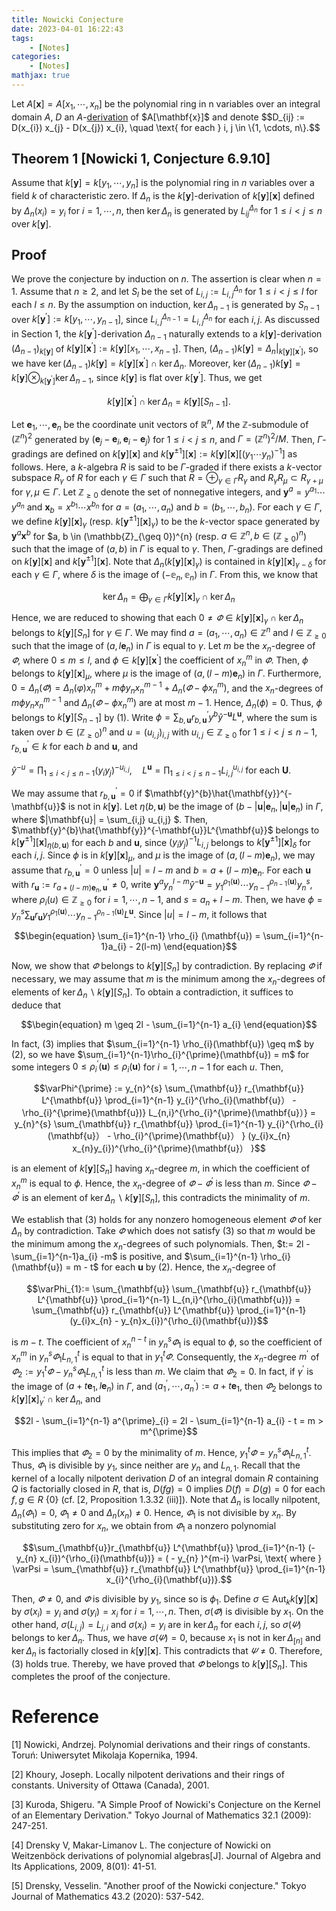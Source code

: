 ```yaml
---
title: Nowicki Conjecture
date: 2023-04-01 16:22:43
tags:
    - [Notes]
categories:
    - [Notes]
mathjax: true
---
```

Let $A[\mathbf{x}] = A[x_{1}, \cdots, x_{n}$] be the polynomial ring in n variables over an integral domain $A$, $D$ an $A$-[derivation](https://en.wikipedia.org/wiki/Derivation_(differential_algebra)) of $A[\mathbf{x}]$ and denote 
$$D_{ij} := D(x_{i}) x_{j} - D(x_{j}) x_{i}, \quad \text{ for each } i, j \in \{1, \cdots, n\}.$$


## Theorem 1 [Nowicki 1, Conjecture 6.9.10]
Assume that $k[\mathbf{y}] = k[y_{1}, \cdots, y_{n}]$ is the polynomial ring in $n$ variables over a field $k$ of characteristic zero. If $\Delta_{n}$ is the $k[\mathbf{y}]$-derivation of $k[\mathbf{y}][\mathbf{x}]$ defined by $\Delta_{n}(x_{i}) = y_{i}$ for $i = 1, \cdots, n$, then $\ker \Delta_{n}$ is generated by $L^{\Delta_{n}}_{ij}$ for $1 ≤ i < j ≤ n$ over $k[\mathbf{y}]$.


## Proof

We prove the conjecture by induction on $n$. The assertion is clear when $n = 1$. Assume that $n \geq 2$, and let $S_{l}$ be the set of $L_{i,j} := L^{\Delta_{n}}_{i,j}$ for $1 \leq i < j \leq l$ for each $l \leq n$. By the assumption on induction, $\ker \Delta_{n-1}$ is generated by $S_{n-1}$ over $k[\mathbf{y}^{\prime}] := k[y_{1}, \cdots , y_{n-1}]$, since $L^{\Delta_{n-1}}_{i,j} = L^{\Delta_{n}}_{i,j}$ for each $i, j$. As discussed in Section 1, the $k[\mathbf{y}^{\prime}]$-derivation $\Delta_{n-1}$ naturally extends to a $k[\mathbf{y}]$-derivation $(\Delta_{n-1})_{k[\mathbf{y}]}$ of $k[\mathbf{y}][\mathbf{x}^{\prime}] := k[\mathbf{y}][x_{1}, \cdots, x_{n-1}]$. Then, $(\Delta_{n-1})k[\mathbf{y}] = \Delta_{n}|_{k[\mathbf{y}][\mathbf{x}^{\prime}]}$, so we have $\ker(\Delta_{n-1})k[\mathbf{y}] = k[\mathbf{y}][\mathbf{x}^{\prime}] \cap \ker \Delta_{n}$. Moreover,
$\ker(\Delta_{n-1})k[\mathbf{y}] = k[\mathbf{y}] \otimes_{k[\mathbf{y}^{\prime}]} \ker \Delta_{n-1}$, since $k[\mathbf{y}]$ is flat over $k[\mathbf{y}^{\prime}]$. Thus, we get


$$\begin{equation}
k[\mathbf{y}][\mathbf{x}^{\prime}] \cap \ker \Delta_{n} = k[\mathbf{y}][S_{n-1}].
\end{equation}$$



Let $\mathbf{e}_{1}, \cdots , \mathbf{e}_{n}$ be the coordinate unit vectors of $\mathbb{R}^{n}$, $M$ the $\mathbb{Z}$-submodule of $(\mathbb{Z}^{n})^{2}$ generated by $(\mathbf{e}_{j} - \mathbf{e}_{i}, \mathbf{e}_{i} - \mathbf{e}_{j})$ for $1 \leq i < j \leq n$, and $\Gamma = (\mathbb{Z}^{n})^{2}/M$. Then, $\Gamma$-gradings are defined on $k[\mathbf{y}][\mathbf{x}]$ and $k[\mathbf{y}^{\pm 1}][\mathbf{x}] := k[\mathbf{y}][\mathbf{x}][(y_{1} \cdots y_{n})^{-1}]$ as follows. Here, a $k$-algebra $R$ is said to be $\Gamma$-graded if there exists a $k$-vector subspace $R_{\gamma}$ of $R$ for each $\gamma \in \Gamma$ such that $R = \oplus_{\gamma \in \Gamma} R_{\gamma}$ and $R_{\gamma} R_{\mu} \subset R_{\gamma + \mu}$ for $\gamma, \mu \in \Gamma$. Let $\mathbb{Z}_{\geq 0}$ denote the set of nonnegative integers, and $\mathbf{y}^{a} = y^{a_{1}} \cdots y^{a_{n}}$ and $\mathbf{x}_{b} = x^{b_{1}} \cdots x^{b_{n}}$ for $a = (a_{1}, \cdots , a_{n})$ and $b = (b_{1}, \cdots , b_{n})$. For each $\gamma \in \Gamma$, we define $k[\mathbf{y}][\mathbf{x}]_{\gamma}$ (resp. $k[\mathbf{y}^{\pm 1}][\mathbf{x}]_{\gamma}$) to be the $k$-vector space generated by $\mathbf{y}^{a}\mathbf{x}^{b}$ for $a, b \in (\mathbb{Z}_{\geq 0})^{n} (resp. $a \in \mathbb{Z}^{n}, b \in (\mathbb{Z}_{\geq 0})^{n}$) such that the image of $(a, b)$ in $\Gamma$ is equal to $\gamma$. Then, $\Gamma$-gradings are defined on $k[\mathbf{y}][\mathbf{x}]$ and $k[\mathbf{y}^{\pm 1}][\mathbf{x}]$. Note that $\Delta_{n}(k[\mathbf{y}][\mathbf{x}]_{\gamma})$ is contained in $k[\mathbf{y}][\mathbf{x}]_{\gamma - \delta}$ for each $\gamma \in \Gamma$, where $\delta$ is the image of $(-\mathbb{e}_{n}, \mathbb{e}_{n})$ in $\Gamma$. From this, we know that

$$\ker \Delta_{n} = \bigoplus_{\gamma \in \Gamma} k[\mathbf{y}] [ \mathbf{x}]_{\gamma} \cap \ker \Delta_{n}$$

Hence, we are reduced to showing that each $0 \neq \varPhi \in k[\mathbf{y}][\mathbf{x}]_{\gamma} \cap \ker \Delta_{n}$ belongs to $k[\mathbf{y}][S_{n}]$ for $\gamma \in \Gamma$. We may find $a = (a_{1}, \cdots , a_{n}) \in \mathbb{Z}^{n}$ and $l \in \mathbb{Z}_{\geq 0}$ such that the image of $(a, l\mathbf{e}_{n})$ in $\Gamma$ is equal to $\gamma$. Let $m$ be the $x_{n}$-degree of $\varPhi$, where $0 \leq m \leq l$, and $\phi \in k[\mathbf{y}][\mathbf{x}^{\prime}]$ the coefficient of $x_{n}^{m}$ in $\varPhi$. Then, $\phi$ belongs to $k[\mathbf{y}][\mathbf{x}]_{\mu}$, where $\mu$ is the image of $(a, (l −m)\mathbf{e}_{n})$ in $\Gamma$. Furthermore, $0 = \Delta_{n}(\varPhi) = \Delta_{n}(\varphi)x^{m}_{n} + m\phi y_{n}x_{n}^{m-1} + \Delta_{n}(\varPhi - \phi x^{m}_{n})$, and the $x_{n}$-degrees of $m\phi y_{n}x_{n}^{m-1}$ and $\Delta_{n}(\varPhi - \phi x^{m}_{n})$ are at most $m - 1$. Hence, $\Delta_{n}(\phi) = 0$. Thus, $\phi$ belongs to $k[\mathbf{y}][S_{n-1}]$ by (1). Write $\phi = \sum_{b,\mathbf{u}} r^{\prime}_{b,\mathbf{u}}y^{b}\hat{y}^{-\mathbf{u}}L^{\mathbf{u}}$, where the sum is taken over $b \in (\mathbb{Z}_{\geq 0})^{n}$ and $u = (u_{i,j})_{i,j}$ with $u_{i,j} \in \mathbb{Z}_{\geq 0}$ for $1 \leq i < j \leq n - 1$, $r^{\prime}_{b,\mathbf{u}} \in k$ for each $b$ and $\mathbf{u}$, and 

$\hat{y}^{-u} = \prod_{1\leq i < j \leq n-1} (y_{i}y_{j})^{-u_{i,j}}, \quad L^{\mathbf{u}} = \prod_{1 \leq i<j\leq n-1} L_{i,j}^{u_{i,j}}$ for each $\mathbf{U}$.

We may assume that $r_{b,\mathbf{u}}^{\prime} = 0$ if $\mathbf{y}^{b}\hat{\mathbf{y}}^{-\mathbf{u}}$ is not in $k[\mathbf{y}]$. Let $\eta(b, \mathbf{u})$ be the image of $(b - |\mathbf{u}|\mathbf{e}_{n}, |\mathbf{u}|\mathbf{e}_{n})$ in $\Gamma$, where $|\mathbf{u}| = \sum_{i,j} u_{i,j}
$. Then, $\mathbf{y}^{b}\hat{\mathbf{y}}^{-\mathbf{u}}L^{\mathbf{u}}$ belongs to $k[\mathbf{y}^{\pm 1}][\mathbf{x}]_{\eta(b,\mathbf{u})}$ for each $b$ and $\mathbf{u}$, since $(y_{i}y_{j})^{-1} L_{i,j}$ belongs to $k[\mathbf{y}^{\pm 1}][\mathbf{x}]_{\delta}$ for each $i, j$.  Since $\phi$ is in $k[\mathbf{y}][\mathbf{x}]_{\mu}$, and $\mu$ is the image of $(a, (l - m)\mathbf{e}_{n})$, we may assume that $r_{b,\mathbf{u}}^{\prime} = 0$ unless $|u| = l - m$ and $b = a + (l - m)\mathbf{e}_{n}$. For each $\mathbf{u}$ with $r_{\mathbf{u}} := r^{\prime}_{a + (l-m) \mathbf{e}_{n},\mathbf{u}}\neq 0$, write $\mathbf{y}^{a}y_{n}^{l-m}\hat{y}^{-\mathbf{u}} =
y_{1}^{\rho_{1}(\mathbf{u})} \cdots y_{n-1}^{\rho_{n-1}(\mathbf{u})} y_{n}^{s}$, where $\rho_{i}(u) \in \mathbb{Z}_{\geq 0}$ for $i = 1, \cdots , n - 1$, and $s = a_{n} + l - m$. Then, we have $\phi = y_{n}^{s}\sum_{\mathbf{u}} r_{\mathbf{u}} y_{1}^{\rho_{1}(\mathbf{u})} \cdots  y_{n-1}^{\rho_{n-1}(\mathbf{u})} L^{\mathbf{u}}$. Since $|u| = l - m$, it follows that

$$\begin{equation}
\sum_{i=1}^{n-1} \rho_{i} (\mathbf{u}) = \sum_{i=1}^{n-1}a_{i} - 2(l-m)
\end{equation}$$

Now, we show that $\varPhi$ belongs to $k[\mathbf{y}][S_{n}]$ by contradiction. By replacing $\varPhi$ if necessary, we may assume that $m$ is the minimum among the $x_{n}$-degrees of elements of $\ker \Delta_{n}\backslash k[\mathbf{y}][S_{n}]$. To obtain a contradiction, it suffices to deduce that

$$\begin{equation}
m \geq 2l - \sum_{i=1}^{n-1} a_{i}
\end{equation}$$


In fact, (3) implies that $\sum_{i=1}^{n-1}
\rho_{i}(\mathbf{u}) \geq m$ by (2), so we have $\sum_{i=1}^{n-1}\rho_{i}^{\prime}(\mathbf{u})  = m$ for some
integers $0 \leq \rho^{\prime}_{i}(\mathbf{u}) \leq \rho_{i}(\mathbf{u})$ for $i = 1, \cdots, n - 1$ for each $u$. Then,

$$\varPhi^{\prime} := y_{n}^{s} \sum_{\mathbf{u}} r_{\mathbf{u}} L^{\mathbf{u}} \prod_{i=1}^{n-1} y_{i}^{\rho_{i}(\mathbf{u}） - \rho_{i}^{\prime}(\mathbf{u})} L_{n,i}^{\rho_{i}^{\prime}(\mathbf{u}）} = y_{n}^{s} \sum_{\mathbf{u}} r_{\mathbf{u}} \prod_{i=1}^{n-1} y_{i}^{\rho_{i}(\mathbf{u}） - \rho_{i}^{\prime}(\mathbf{u}） } (y_{i}x_{n} x_{n}y_{i})^{\rho_{i}^{\prime}(\mathbf{u}） }$$


is an element of $k[\mathbf{y}][S_{n}]$ having $x_{n}$-degree $m$, in which the coefficient of $x_{n}^{m}$ is equal to $\phi$. Hence, the $x_{n}$-degree of $\varPhi - \varPhi^{\prime}$ is less than $m$. Since $\varPhi - \varPhi^{\prime}$ is an element of $\ker \Delta_{n} \backslash k[\mathbf{y}][S_{n}]$, this contradicts the minimality of $m$.

We establish that (3) holds for any nonzero homogeneous element $\varPhi$ of $\ker \Delta_{n}$ by contradiction.
Take $\varPhi$ which does not satisfy (3) so that $m$ would be the minimum among the $x_{n}$-degrees of such polynomials. Then, $t:= 2l - \sum_{i=1}^{n-1}a_{i} -m$ is positive, and $\sum_{i=1}^{n-1} \rho_{i}(\mathbf{u}) = m - t$ for each $\mathbf{u}$ by (2). Hence, the $x_{n}$-degree of

$$\varPhi_{1}:= \sum_{\mathbf{u}} \sum_{\mathbf{u}} r_{\mathbf{u}} L^{\mathbf{u}} \prod_{i=1}^{n-1} L_{n,i}^{\rho_{i}(\mathbf{u})} = \sum_{\mathbf{u}} r_{\mathbf{u}} L^{\mathbf{u}} \prod_{i=1}^{n-1} (y_{i}x_{n} - y_{n}x_{i})^{\rho_{i}(\mathbf{u})}$$


is $m - t$. The coefficient of $x_{n}^{n-t}$ in $y_{n}^{s}\varPhi_{1}$ is equal to $\phi$, so the coefficient of $x_{n}^{m}$ in $y_{n}^{s}\varPhi_{1}L_{n,1}^{t}$ is equal to that in $y_{1}^{t}\varPhi$. Consequently, the $x_{n}$-degree $m^{\prime}$ of $\varPhi_{2}:= y_{1}^{t}\varPhi - y_{n}^{s}\varPhi_{1}L_{n,1}^{t}$ is less than $m$. We claim that $\varPhi_{2} = 0$. In fact, if $\gamma^{\prime}$ is the image of $(a + t\mathbf{e}_{1}, l\mathbf{e}_{n})$ in $\Gamma$, and $(a^{\prime}_{1}, \cdots , a_{n}^{\prime}
) := a + t\mathbf{e}_{1}$, then $\varPhi_{2}$ belongs to $k[\mathbf{y}][\mathbf{x}]_{\gamma^{\prime}} \cap \ker \Delta_{n}$, and


$$2l - \sum_{i=1}^{n-1} a^{\prime}_{i} = 2l - \sum_{i=1}^{n-1} a_{i} - t = m > m^{\prime}$$


This implies that $\varPhi_{2} = 0$ by the minimality of $m$. Hence, $y_{1}^{t} \varPhi= y_{n}^{s}\varPhi_{1}L_{n,1}^{t}$. Thus, $\varPhi_{1}$ is divisible by $y_{1}$, since neither are $y_{n}$ and $L_{n,1}$. Recall that the kernel of a locally nilpotent derivation $D$ of an integral domain $R$ containing $Q$ is factorially closed in $R$, that is, $D(f g) =
0$ implies $D(f ) = D(g) = 0$ for each $f, g \in R \ \{0\}$ (cf. [2, Proposition 1.3.32 (iii)]). Note
that $\Delta_{n}$ is locally nilpotent, $\Delta_{n}(\varPhi_{1}) = 0$, $\varPhi_{1} \neq 0$ and $\Delta_{n}(x_{n}) \neq 0$. Hence, $\varPhi_{1}$ is not divisible by $x_{n}$. By substituting zero for $x_{n}$, we obtain from $\varPhi_{1}$ a nonzero polynomial

$$\sum_{\mathbf{u}}r_{\mathbf{u}} L^{\mathbf{u}} \prod_{i=1}^{n-1} (- y_{n} x_{i})^{\rho_{i}(\mathbf{u})} = ( - y_{n} )^{m-i} \varPsi, \text{ where } \varPsi = \sum_{\mathbf{u}} r_{\mathbf{u}} L^{\mathbf{u}} \prod_{i=1}^{n-1} x_{i}^{\rho_{i}(\mathbf{u})}.$$

Then, $\varPhi \neq 0$, and $\varPhi$ is divisible by $y_{1}$, since so is $\phi_{1}$. Define $\sigma \in \text{Aut}_{k} k[\mathbf{y}][\mathbf{x}]$ by $\sigma(x_{i}) =
y_{i}$ and $\sigma(y_{i}) = x_{i}$ for $i = 1, \cdots, n$. Then, $\sigma(\varPhi)$ is divisible by $x_{1}$. On the other hand, $\sigma(L_{i,j}) = L_{j,i}$ and $\sigma(x_{i}) = y_{i}$ are in $\ker \Delta_{n}$ for each $i, j$, so $\sigma(\varPsi)$ belongs to $\ker \Delta_{n}$. Thus, we have $\sigma(\varPsi) = 0$, because $x_{1}$ is not in $\ker \Delta_[n]$ and $\ker \Delta_{n}$ is factorially closed in $k[\mathbf{y}][\mathbf{x}]$. This contradicts that $\varPsi \neq 0$. Therefore, (3) holds true. Thereby, we have proved that $\varPhi$ belongs to $k[\mathbf{y}][S_{n}]$. This completes the proof of the conjecture.



# Reference

[1] Nowicki, Andrzej. Polynomial derivations and their rings of constants. Toruń: Uniwersytet Mikolaja Kopernika, 1994.

[2] Khoury, Joseph. Locally nilpotent derivations and their rings of constants. University of Ottawa (Canada), 2001.

[3] Kuroda, Shigeru. "A Simple Proof of Nowicki's Conjecture on the Kernel of an Elementary Derivation." Tokyo Journal of Mathematics 32.1 (2009): 247-251.

[4] Drensky V, Makar-Limanov L. The conjecture of Nowicki on Weitzenböck derivations of polynomial algebras[J]. Journal of Algebra and Its Applications, 2009, 8(01): 41-51.

[5] Drensky, Vesselin. "Another proof of the Nowicki conjecture." Tokyo Journal of Mathematics 43.2 (2020): 537-542.

